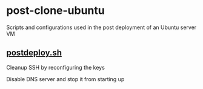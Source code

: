 # post-clone-ubuntu
Scripts and configurations used in the post deployment of an Ubuntu server VM

## [postdeploy.sh](https://github.com/Snickasaurus/post-clone-ubuntu/blob/main/postdeploy.sh)
Cleanup SSH by reconfiguring the keys

Disable DNS server and stop it from starting up
